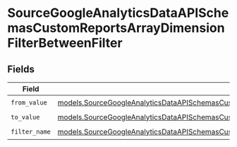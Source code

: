 # SourceGoogleAnalyticsDataAPISchemasCustomReportsArrayDimensionFilterBetweenFilter


## Fields

| Field                                                                                                                                                                                                                                        | Type                                                                                                                                                                                                                                         | Required                                                                                                                                                                                                                                     | Description                                                                                                                                                                                                                                  |
| -------------------------------------------------------------------------------------------------------------------------------------------------------------------------------------------------------------------------------------------- | -------------------------------------------------------------------------------------------------------------------------------------------------------------------------------------------------------------------------------------------- | -------------------------------------------------------------------------------------------------------------------------------------------------------------------------------------------------------------------------------------------- | -------------------------------------------------------------------------------------------------------------------------------------------------------------------------------------------------------------------------------------------- |
| `from_value`                                                                                                                                                                                                                                 | [models.SourceGoogleAnalyticsDataAPISchemasCustomReportsArrayDimensionFilterFromValue](../models/sourcegoogleanalyticsdataapischemascustomreportsarraydimensionfilterfromvalue.md)                                                           | :heavy_check_mark:                                                                                                                                                                                                                           | N/A                                                                                                                                                                                                                                          |
| `to_value`                                                                                                                                                                                                                                   | [models.SourceGoogleAnalyticsDataAPISchemasCustomReportsArrayDimensionFilterToValue](../models/sourcegoogleanalyticsdataapischemascustomreportsarraydimensionfiltertovalue.md)                                                               | :heavy_check_mark:                                                                                                                                                                                                                           | N/A                                                                                                                                                                                                                                          |
| `filter_name`                                                                                                                                                                                                                                | [models.SourceGoogleAnalyticsDataAPISchemasCustomReportsArrayDimensionFilterDimensionsFilter2ExpressionsFilterName](../models/sourcegoogleanalyticsdataapischemascustomreportsarraydimensionfilterdimensionsfilter2expressionsfiltername.md) | :heavy_check_mark:                                                                                                                                                                                                                           | N/A                                                                                                                                                                                                                                          |